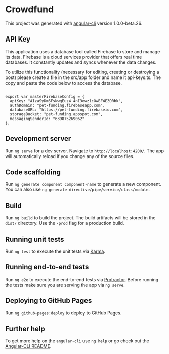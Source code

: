 # Crowdfund

This project was generated with [angular-cli](https://github.com/angular/angular-cli) version 1.0.0-beta.26.


## API Key

This application uses a database tool called Firebase to store and manage its data. Firebase is a cloud services provider that offers real time databases. It constantly updates and syncs whenever the data changes.

To utilize this functionality (necessary for editing, creating or destroying a post) please create a file in the src/app folder and name it api-keys.ts. The copy and paste the code below to access the database.

```````````````````

export var masterFirebaseConfig = {
  apiKey: "AIzaSyDm6FsNwgEuz4_4nI3owz1cOwBFWEZORbk",
  authDomain: "pet-funding.firebaseapp.com",
  databaseURL: "https://pet-funding.firebaseio.com",
  storageBucket: "pet-funding.appspot.com",
  messagingSenderId: "639875269062"
};

```````````````````

## Development server
Run `ng serve` for a dev server. Navigate to `http://localhost:4200/`. The app will automatically reload if you change any of the source files.

## Code scaffolding

Run `ng generate component component-name` to generate a new component. You can also use `ng generate directive/pipe/service/class/module`.

## Build

Run `ng build` to build the project. The build artifacts will be stored in the `dist/` directory. Use the `-prod` flag for a production build.

## Running unit tests

Run `ng test` to execute the unit tests via [Karma](https://karma-runner.github.io).

## Running end-to-end tests

Run `ng e2e` to execute the end-to-end tests via [Protractor](http://www.protractortest.org/).
Before running the tests make sure you are serving the app via `ng serve`.

## Deploying to GitHub Pages

Run `ng github-pages:deploy` to deploy to GitHub Pages.

## Further help

To get more help on the `angular-cli` use `ng help` or go check out the [Angular-CLI README](https://github.com/angular/angular-cli/blob/master/README.md).
